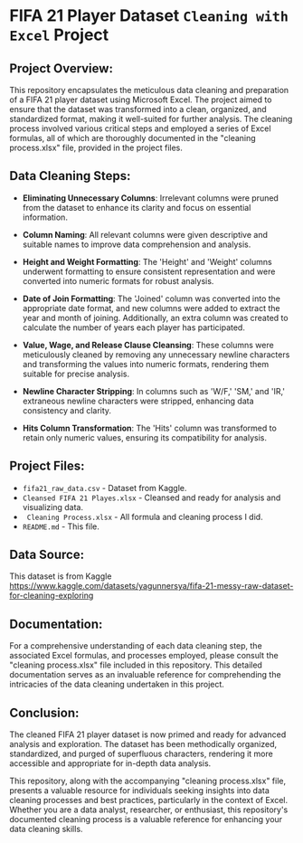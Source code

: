 # FIFA 21 Player Dataset `Cleaning with Excel` Project 

## Project Overview:

This repository encapsulates the meticulous data cleaning and preparation of a FIFA 21 player dataset using Microsoft Excel. The project aimed to ensure that the dataset was transformed into a clean, organized, and standardized format, making it well-suited for further analysis. The cleaning process involved various critical steps and employed a series of Excel formulas, all of which are thoroughly documented in the "cleaning process.xlsx" file, provided in the project files.

## Data Cleaning Steps:

- **Eliminating Unnecessary Columns**: Irrelevant columns were pruned from the dataset to enhance its clarity and focus on essential information.

- **Column Naming**: All relevant columns were given descriptive and suitable names to improve data comprehension and analysis.

- **Height and Weight Formatting**: The 'Height' and 'Weight' columns underwent formatting to ensure consistent representation and were converted into numeric formats for robust analysis.

- **Date of Join Formatting**: The 'Joined' column was converted into the appropriate date format, and new columns were added to extract the year and month of joining. Additionally, an extra column was created to calculate the number of years each player has participated.

- **Value, Wage, and Release Clause Cleansing**: These columns were meticulously cleaned by removing any unnecessary newline characters and transforming the values into numeric formats, rendering them suitable for precise analysis.

- **Newline Character Stripping**: In columns such as 'W/F,' 'SM,' and 'IR,' extraneous newline characters were stripped, enhancing data consistency and clarity.

- **Hits Column Transformation**: The 'Hits' column was transformed to retain only numeric values, ensuring its compatibility for analysis.

## Project Files:

-	`fifa21_raw_data.csv` - Dataset from Kaggle.
-	`Cleansed FIFA 21 Playes.xlsx` - Cleansed and ready for analysis and visualizing data.
-	` Cleaning Process.xlsx` - All formula and cleaning process I did.
-	`README.md` - This file.


## Data Source:

This dataset is from Kaggle
https://www.kaggle.com/datasets/yagunnersya/fifa-21-messy-raw-dataset-for-cleaning-exploring


## Documentation:

For a comprehensive understanding of each data cleaning step, the associated Excel formulas, and processes employed, please consult the "cleaning process.xlsx" file included in this repository. This detailed documentation serves as an invaluable reference for comprehending the intricacies of the data cleaning undertaken in this project.

## Conclusion:

The cleaned FIFA 21 player dataset is now primed and ready for advanced analysis and exploration. The dataset has been methodically organized, standardized, and purged of superfluous characters, rendering it more accessible and appropriate for in-depth data analysis.

This repository, along with the accompanying "cleaning process.xlsx" file, presents a valuable resource for individuals seeking insights into data cleaning processes and best practices, particularly in the context of Excel. Whether you are a data analyst, researcher, or enthusiast, this repository's documented cleaning process is a valuable reference for enhancing your data cleaning skills.

